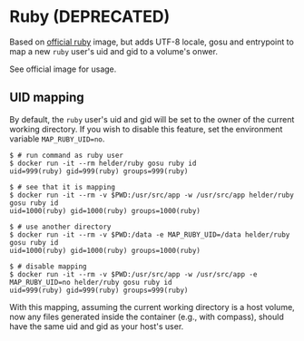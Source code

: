 # Ruby (DEPRECATED)

Based on [official ruby](https://registry.hub.docker.com/_/ruby/) image, but adds UTF-8 locale, gosu and entrypoint to map a new `ruby` user's uid and gid to a volume's onwer.

See official image for usage.

## UID mapping

By default, the `ruby` user's uid and gid will be set to the owner of the current working directory. If you wish to disable this feature, set the environment variable `MAP_RUBY_UID=no`.

    $ # run command as ruby user
    $ docker run -it --rm helder/ruby gosu ruby id
    uid=999(ruby) gid=999(ruby) groups=999(ruby)

    $ # see that it is mapping
    $ docker run -it --rm -v $PWD:/usr/src/app -w /usr/src/app helder/ruby gosu ruby id
    uid=1000(ruby) gid=1000(ruby) groups=1000(ruby)

    $ # use another directory
    $ docker run -it --rm -v $PWD:/data -e MAP_RUBY_UID=/data helder/ruby gosu ruby id
    uid=1000(ruby) gid=1000(ruby) groups=1000(ruby)

    $ # disable mapping
    $ docker run -it --rm -v $PWD:/usr/src/app -w /usr/src/app -e MAP_RUBY_UID=no helder/ruby gosu ruby id
    uid=999(ruby) gid=999(ruby) groups=999(ruby)

With this mapping, assuming the current working directory is a host volume, now any files generated inside the container (e.g., with compass), should have the same uid and gid as your host's user.
